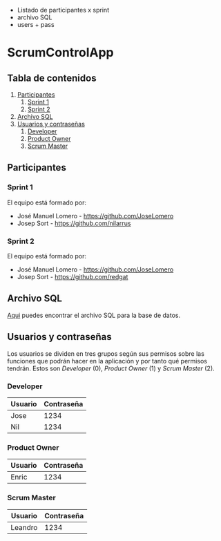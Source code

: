 - Listado de participantes x sprint
- archivo SQL
- users + pass 


# ScrumControlApp

## Tabla de contenidos
1. [Participantes](#participantes)
    1. [Sprint 1](#sprint1)
    2. [Sprint 2](#sprint2)
2. [Archivo SQL](#sql-data)
3. [Usuarios y contraseñas](#user-pass)
    1. [Developer](#dev)
    2. [Product Owner](#po)
    3. [Scrum Master](#sm)

## Participantes <a name="participantes"></a>

### Sprint 1 <a name="sprint1"></a>

El equipo está formado por:
- José Manuel Lomero - https://github.com/JoseLomero
- Josep Sort - https://github.com/nilarrus

### Sprint 2 <a name="sprint2"></a>

El equipo está formado por:
- José Manuel Lomero - https://github.com/JoseLomero
- Josep Sort - https://github.com/redgat


## Archivo SQL <a name="sql-data"></a>

[Aqui](https://github.com/JoseLomero/ScrumControlApp/blob/desarrollo/ScrumControlBD.sql) puedes encontrar el archivo SQL para la base de datos.

## Usuarios y contraseñas <a name="user-pass"></a>
Los usuarios se dividen en tres grupos según sus permisos sobre las funciones que podrán hacer en la aplicación y por tanto qué permisos tendrán. Estos son *Developer* (0), *Product Owner* (1) y *Scrum Master* (2).

### Developer <a name="dev"></a>

| Usuario | Contraseña |
|---|---|
| Jose | 1234 |
| Nil | 1234 |

### Product Owner <a name="po"></a>

| Usuario | Contraseña |
|---|---|
| Enric | 1234 |

### Scrum Master <a name="sm"></a>

| Usuario | Contraseña |
|---|---|
| Leandro | 1234 |